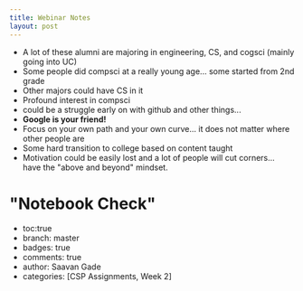 ```yaml
---
title: Webinar Notes
layout: post
---
```

- A lot of these alumni are majoring in engineering, CS, and cogsci (mainly going into UC)
- Some people did compsci at a really young age... some started from 2nd grade
- Other majors could have CS in it
- Profound interest in compsci
- could be a struggle early on with github and other things...
- **Google is your friend!**
- Focus on your own path and your own curve... it does not matter where other people are
- Some hard transition to college based on content taught
- Motivation could be easily lost and a lot of people will cut corners... have the "above and beyond" mindset. 

# "Notebook Check" 

- toc:true
- branch: master 
- badges: true
- comments: true
- author: Saavan Gade
- categories: [CSP Assignments, Week 2]